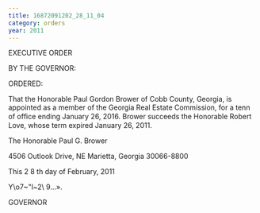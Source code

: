 ```yaml
---
title: 16872091202_28_11_04
category: orders
year: 2011
---
```

 

EXECUTIVE ORDER

BY THE GOVERNOR:

ORDERED:

That the Honorable Paul Gordon Brower of Cobb County, Georgia,
is appointed as a member of the Georgia Real Estate Commission,
for a tenn of ofﬁce ending January 26, 2016. Brower succeeds the
Honorable Robert Love, whose term expired January 26, 2011.

The Honorable Paul G. Brower

4506 Outlook Drive, NE
Marietta, Georgia 30066-8800

This 2 8 th day of February, 2011

Y\o7~"l~2\ 9...».

GOVERNOR

